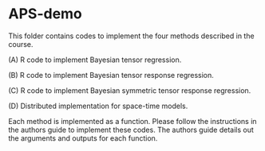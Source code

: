 # APS-demo
This folder contains codes to implement the four methods described in the course.

(A) R code to implement Bayesian tensor regression.

(B) R code to implement Bayesian tensor response regression.

(C) R code to implement Bayesian symmetric tensor response regression.

(D) Distributed implementation for space-time models.

Each method is implemented as a function.
Please follow the instructions in the authors guide to implement these codes.
The authors guide details out the arguments and outputs for each function.
